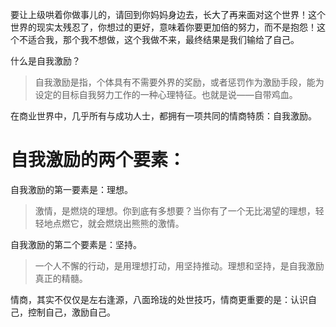要让上级哄着你做事儿的，请回到你妈妈身边去，长大了再来面对这个世界！这个世界的现实太残忍了，你想过的更好，意味着你要更加倍的努力，而不是抱怨！这个不适合我，那个我不想做，这个我做不来，最终结果是我们输给了自己。

什么是自我激励？
> 自我激励是指，个体具有不需要外界的奖励，或者惩罚作为激励手段，能为设定的目标自我努力工作的一种心理特征。也就是说——自带鸡血。

在商业世界中，几乎所有与成功人士，都拥有一项共同的情商特质：自我激励。

# 自我激励的两个要素：

自我激励的第一要素是：理想。
> 激情，是燃烧的理想。你到底有多想要？当你有了一个无比渴望的理想，轻轻地点燃它，就会燃烧出熊熊的激情。

自我激励的第二个要素是：坚持。
> 一个人不懈的行动，是用理想打动，用坚持推动。理想和坚持，是自我激励真正的精髓。

情商，其实不仅仅是左右逢源，八面玲珑的处世技巧，情商更重要的是：认识自己，控制自己，激励自己。

